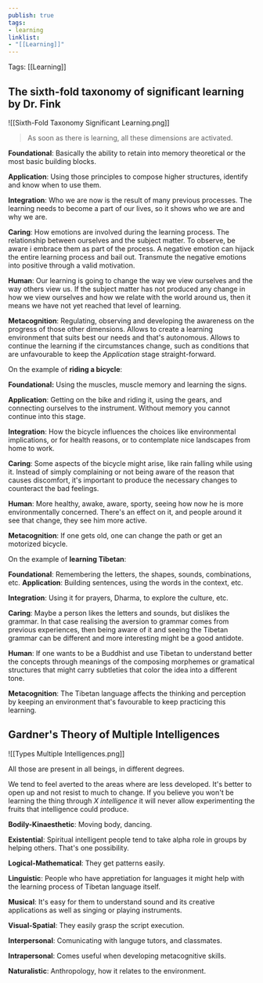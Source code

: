 ```yaml
---
publish: true
tags:
- learning
linklist:
- "[[Learning]]"
---
```


Tags: [[Learning]]

## The sixth-fold taxonomy of significant learning by Dr. Fink

![[Sixth-Fold Taxonomy Significant Learning.png]]

> As soon as there is learning, all these dimensions are activated.

**Foundational**: Basically the ability to retain into memory theoretical or the most basic building blocks.

**Application**: Using those principles to compose higher structures, identify and know when to use them.

**Integration**: Who we are now is the result of many previous processes. The learning needs to become a part of our lives, so it shows who we are and why we are.

**Caring**: How emotions are involved during the learning process. The relationship between ourselves and the subject matter. To observe, be aware i embrace them as part of the process. A negative emotion can hijack the entire learning process and bail out. Transmute the negative emotions into positive through a valid motivation.

**Human**: Our learning is going to change the way we view ourselves and the way others view us. If the subject matter has not produced any change in how we view ourselves and how we relate with the world around us, then it means we have not yet reached that level of learning.

**Metacognition**: Regulating, observing and developing the awareness on the progress of those other dimensions. Allows to create a learning environment that suits best our needs and that's autonomous. Allows to continue the learning if the circumstances change, such as conditions that are unfavourable to keep the *Application* stage straight-forward.

On the example of **riding a bicycle**:

**Foundational:** Using the muscles, muscle memory and learning the signs.

**Application**: Getting on the bike and riding it, using the gears, and connecting ourselves to the instrument. Without memory you cannot continue into this stage.

**Integration**: How the bicycle influences the choices like environmental implications, or for health reasons, or to contemplate nice landscapes from home to work.

**Caring**: Some aspects of the bicycle might arise, like rain falling while using it. Instead of simply complaining or not being aware of the reason that causes discomfort, it's important to produce the necessary changes to counteract the bad feelings.

**Human**: More healthy, awake, aware, sporty, seeing how now he is more environmentally concerned. There's an effect on it, and people around it see that change, they see him more active.

**Metacognition**: If one gets old, one can change the path or get an motorized bicycle.

On the example of **learning Tibetan**:

**Foundational**: Remembering the letters, the shapes, sounds, combinations, etc.
**Application**: Building sentences, using the words in the context, etc.

**Integration**: Using it for prayers, Dharma, to explore the culture, etc.

**Caring**: Maybe a person likes the letters and sounds, but dislikes the grammar. In that case realising the aversion to grammar comes from previous experiences, then being aware of it and seeing the Tibetan grammar can be different and more interesting might be a good antidote.

**Human**: If one wants to be a Buddhist and use Tibetan to understand better the concepts through meanings of the composing morphemes or gramatical structures that might carry subtleties that color the idea into a different tone.

**Metacognition**: The Tibetan language affects the thinking and perception by keeping an environment that's favourable to keep practicing this learning.

## Gardner's Theory of Multiple Intelligences

![[Types Multiple Intelligences.png]]

All those are present in all beings, in different degrees.

We tend to feel averted to the areas where are less developed. It's better to open up and not resist to much to change. If you believe you won't be learning the thing through *X intelligence* it will never allow experimenting the fruits that intelligence could produce.

**Bodily-Kinaesthetic**: Moving body, dancing.

**Existential**: Spiritual intelligent people tend to take alpha role in groups by helping others. That's one possibility.

**Logical-Mathematical**: They get patterns easily.

**Linguistic**: People who have appretiation for languages it might help with the learning process of Tibetan language itself.

**Musical**: It's easy for them to understand sound and its creative applications as well as singing or playing instruments.

**Visual-Spatial**: They easily grasp the script execution.

**Interpersonal**: Comunicating with languge tutors, and classmates.

**Intrapersonal**: Comes useful when developing metacognitive skills.

**Naturalistic**: Anthropology, how it relates to the environment.